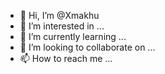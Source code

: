 - 👋 Hi, I’m @Xmakhu
- 👀 I’m interested in ...
- 🌱 I’m currently learning ...
- 💞️ I’m looking to collaborate on ...
- 📫 How to reach me ...

<!---
Xmakhu/Xmakhu is a ✨ special ✨ repository because its `README.md` (this file) appears on your GitHub profile.
You can click the Preview link to take a look at your changes.
--->

